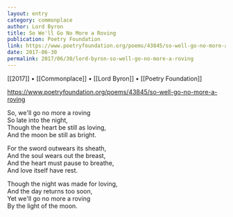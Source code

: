 ```yaml
---
layout: entry
category: commonplace
author: Lord Byron
title: So We'll Go No More a Roving
publication: Poetry Foundation
link: https://www.poetryfoundation.org/poems/43845/so-well-go-no-more-a-roving
date: 2017-06-30
permalink: 2017/06/30/lord-byron-so-well-go-no-more-a-roving
---
```


[[2017]] • [[Commonplace]] • [[Lord Byron]] • [[Poetry Foundation]] 

https://www.poetryfoundation.org/poems/43845/so-well-go-no-more-a-roving

So, we'll go no more a roving
<br>So late into the night,
<br>Though the heart be still as loving,
<br>And the moon be still as bright.

For the sword outwears its sheath,
<br>And the soul wears out the breast,
<br>And the heart must pause to breathe,
<br>And love itself have rest.

Though the night was made for loving,
<br>And the day returns too soon,
<br>Yet we'll go no more a roving
<br>By the light of the moon.